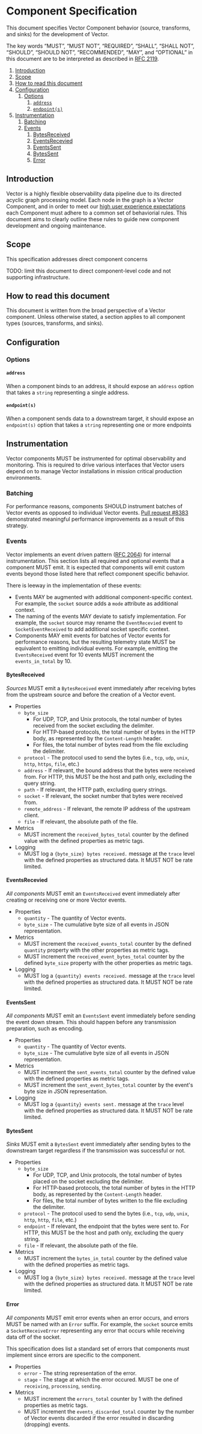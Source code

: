 # Component Specification

This document specifies Vector Component behavior (source, transforms, and
sinks) for the development of Vector.

The key words “MUST”, “MUST NOT”, “REQUIRED”, “SHALL”, “SHALL NOT”, “SHOULD”,
“SHOULD NOT”, “RECOMMENDED”, “MAY”, and “OPTIONAL” in this document are to be
interpreted as described in [RFC 2119].

<!-- MarkdownTOC autolink="true" style="ordered" indent="   " -->

1. [Introduction](#introduction)
1. [Scope](#scope)
1. [How to read this document](#how-to-read-this-document)
1. [Configuration](#configuration)
   1. [Options](#options)
      1. [`address`](#address)
      1. [`endpoint(s)`](#endpoints)
1. [Instrumentation](#instrumentation)
   1. [Batching](#batching)
   1. [Events](#events)
      1. [BytesReceived](#bytesreceived)
      1. [EventsRecevied](#eventsrecevied)
      1. [EventsSent](#eventssent)
      1. [BytesSent](#bytessent)
      1. [Error](#error)

<!-- /MarkdownTOC -->

## Introduction

Vector is a highly flexible observability data pipeline due to its directed
acyclic graph processing model. Each node in the graph is a Vector Component,
and in order to meet our [high user experience expectations] each Component must
adhere to a common set of behaviorial rules. This document aims to clearly
outline these rules to guide new component development and ongoing maintenance.

## Scope

This specification addresses direct component concerns

TODO: limit this document to direct component-level code and not supporting
infrastructure.

## How to read this document

This document is written from the broad perspective of a Vector component.
Unless otherwise stated, a section applies to all component types (sources,
transforms, and sinks).

## Configuration

### Options

#### `address`

When a component binds to an address, it should expose an `address` option that
takes a `string` representing a single address.

#### `endpoint(s)`

When a component sends data to a downstream target, it should expose an
`endpoint(s)` option that takes a `string` representing one or more endpoints

## Instrumentation

Vector components MUST be instrumented for optimal observability and monitoring.
This is required to drive various interfaces that Vector users depend on to
manage Vector installations in mission critical production environments.

### Batching

For performance reasons, components SHOULD instrument batches of Vector events
as opposed to individual Vector events. [Pull request #8383] demonstrated
meaningful performance improvements as a result of this strategy.

### Events

Vector implements an event driven pattern ([RFC 2064]) for internal
instrumentation. This section lists all required and optional events that a
component MUST emit. It is expected that components will emit custom events
beyond those listed here that reflect component specific behavior.

There is leeway in the implementation of these events:

* Events MAY be augmented with additional component-specific context. For
  example, the `socket` source adds a `mode` attribute as additional context.
* The naming of the events MAY deviate to satisfy implementation. For example,
  the `socket` source may rename the `EventRecevied` event to
  `SocketEventReceived` to add additional socket specific context.
* Components MAY emit events for batches of Vector events for performance
  reasons, but the resulting telemetry state MUST be equivalent to emitting
  individual events. For example, emitting the `EventsReceived` event for 10
  events MUST increment the `events_in_total` by 10.

#### BytesReceived

*Sources* MUST emit a `BytesReceived` event immediately after receiving bytes
from the upstream source and before the creation of a Vector event.

* Properties
  * `byte_size`
    * For UDP, TCP, and Unix protocols, the total number of bytes received from
      the socket excluding the delimiter.
    * For HTTP-based protocols, the total number of bytes in the HTTP body, as
      represented by the `Content-Length` header.
    * For files, the total number of bytes read from the file excluding the
      delimiter.
  * `protocol` - The protocol used to send the bytes (i.e., `tcp`, `udp`,
    `unix`, `http`, `https`, `file`, etc.)
  * `address` - If relevant, the bound address that the bytes were received
    from. For HTTP, this MUST be the host and path only, excluding the query
    string.
  * `path` - If relevant, the HTTP path, excluding query strings.
  * `socket` - If relevant, the socket number that bytes were received from.
  * `remote_address` - If relevant, the remote IP address of the upstream
    client.
  * `file` - If relevant, the absolute path of the file.
* Metrics
  * MUST increment the `received_bytes_total` counter by the defined value with
    the defined properties as metric tags.
* Logging
  * MUST log a `{byte_size} bytes received.` message at the `trace` level with
    the defined properties as structured data. It MUST NOT be rate limited.

#### EventsRecevied

*All components* MUST emit an `EventsReceived` event immediately after creating
or receiving one or more Vector events.

* Properties
  * `quantity` - The quantity of Vector events.
  * `byte_size` - The cumulative byte size of all events in JSON representation.
* Metrics
  * MUST increment the `received_events_total` counter by the defined `quantity`
    property with the other properties as metric tags.
  * MUST increment the `received_event_bytes_total` counter by the defined
    `byte_size` property with the other properties as metric tags.
* Logging
  * MUST log a `{quantity} events received.` message at the `trace` level with
    the defined properties as structured data. It MUST NOT be rate limited.

#### EventsSent

*All components* MUST emit an `EventsSent` event immediately before sending the
event down stream. This should happen before any transmission preparation, such
as encoding.

* Properties
  * `quantity` - The quantity of Vector events.
  * `byte_size` - The cumulative byte size of all events in JSON representation.
* Metrics
  * MUST increment the `sent_events_total` counter by the defined value with the
    defined properties as metric tags.
  * MUST increment the `sent_event_bytes_total` counter by the event's byte size
    in JSON representation.
* Logging
  * MUST log a `{quantity} events sent.` message at the `trace` level with the
    defined properties as structured data. It MUST NOT be rate limited.

#### BytesSent

*Sinks* MUST emit a `BytesSent` event immediately after sending bytes to the
downstream target regardless if the transmission was successful or not.

* Properties
  * `byte_size`
    * For UDP, TCP, and Unix protocols, the total number of bytes placed on the
      socket excluding the delimiter.
    * For HTTP-based protocols, the total number of bytes in the HTTP body, as
      represented by the `Content-Length` header.
    * For files, the total number of bytes written to the file excluding the
      delimiter.
  * `protocol` - The protocol used to send the bytes (i.e., `tcp`, `udp`,
    `unix`, `http`, `http`, `file`, etc.)
  * `endpoint` - If relevant, the endpoint that the bytes were sent to. For
    HTTP, this MUST be the host and path only, excluding the query string.
  * `file` - If relevant, the absolute path of the file.
* Metrics
  * MUST increment the `bytes_in_total` counter by the defined value with the
    defined properties as metric tags.
* Logging
  * MUST log a `{byte_size} bytes received.` message at the `trace` level with
    the defined properties as structured data. It MUST NOT be rate limited.

#### Error

*All components* MUST emit error events when an error occurs, and errors MUST be
named with an `Error` suffix. For example, the `socket` source emits a
`SocketReceiveError` representing any error that occurs while receiving data off
of the socket.

This specification does list a standard set of errors that components must
implement since errors are specific to the component.

* Properties
  * `error` - The string representation of the error.
  * `stage` - The stage at which the error occured. MUST be one of `receiving`,
    `processing`, `sending`.
* Metrics
  * MUST increment the `errors_total` counter by 1 with the defined properties
    as metric tags.
  * MUST increment the `events_discarded_total` counter by the number of Vector
    events discarded if the error resulted in discarding (dropping) events.

[high user experience expectations]: https://github.com/timberio/vector/blob/master/docs/USER_EXPERIENCE_DESIGN.md
[Pull request #8383]: https://github.com/timberio/vector/pull/8383/
[RFC 2064]: https://github.com/timberio/vector/blob/master/rfcs/2020-03-17-2064-event-driven-observability.md
[RFC 2119]: https://datatracker.ietf.org/doc/html/rfc2119
